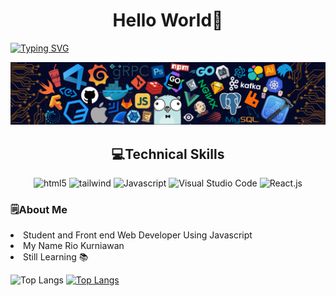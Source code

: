 <h1 align="center">Hello World🙌</h1>

[![Typing SVG](https://readme-typing-svg.herokuapp.com?color=%2336BCF7&center=true&vCenter=true&width=600&lines=Hi+there+👋,+I+am+Rio+Kurniawan;+Welcome+to+My+Profile!;Always+learning+new+things)](https://git.io/typing-svg)

<img src="./src/header_.png"/>
  <div align="center"> 
  <h2 display="block"> 💻Technical Skills </h2>
    <img src="https://img.shields.io/badge/HTML5-E34F26?style=for-the-badge&logo=html5&logoColor=white" alt="html5">
    <img src="https://img.shields.io/badge/Tailwind-white?style=for-the-badge&logo=TailwindCSS&logoColor=blue" alt="tailwind">
    <img src="https://img.shields.io/badge/Javascript-black?style=for-the-badge&logo=Javascript&logoColor=yellow" alt="Javascript">
  <img src="https://img.shields.io/badge/Visual Studio Code-blue?style=for-the-badge&logo=visual%20studio%20code&logoColor=white" alt="Visual Studio Code">
    <img src="https://img.shields.io/badge/React.js-white?style=for-the-badge&logo=React&logoColor=blue" alt="React.js">
  </div>
  <div>
  <h3>🗒️About Me </h3>
      <li> Student and Front end Web Developer Using Javascript </li>
      <li> My Name Rio Kurniawan </li>
      <li> Still Learning 📚 </li>
  </div>
  
  ![Top Langs](https://github-readme-stats.vercel.app/api/top-langs/?username=Riokurniawan-id&theme=tokyonight)
  [![Top Langs](https://github-readme-stats.vercel.app/api?username=Riokurniawan-id&theme=algolia&show_icons=true)](https://github.com/Riokurniawan-id)
